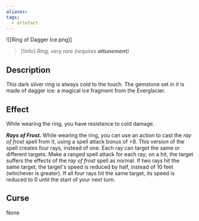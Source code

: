 ```yaml
---
aliases: 
tags:
  - artefact
---
```

![[Ring of Dagger Ice.png]]
>[!info]
>_Ring, very rare (requires **attunement**)_
## Description
This dark silver ring is always cold to the touch. The gemstone set in it is made of dagger ice: a magical ice fragment from the Everglacier.
## Effect
While wearing the ring, you have resistance to cold damage.

_**Rays of Frost.**_ While wearing the ring, you can use an action to cast the _ray of frost_ spell from it, using a spell attack bonus of +8. This version of the spell creates four rays, instead of one. Each ray can target the same or different targets. Make a ranged spell attack for each ray; on a hit, the target suffers the effects of the _ray of frost_ spell as normal. If two rays hit the same target, the target's speed is reduced by half, instead of 10 feet (whichever is greater). If all four rays hit the same target, its speed is reduced to 0 until the start of your next turn.
## Curse
None

